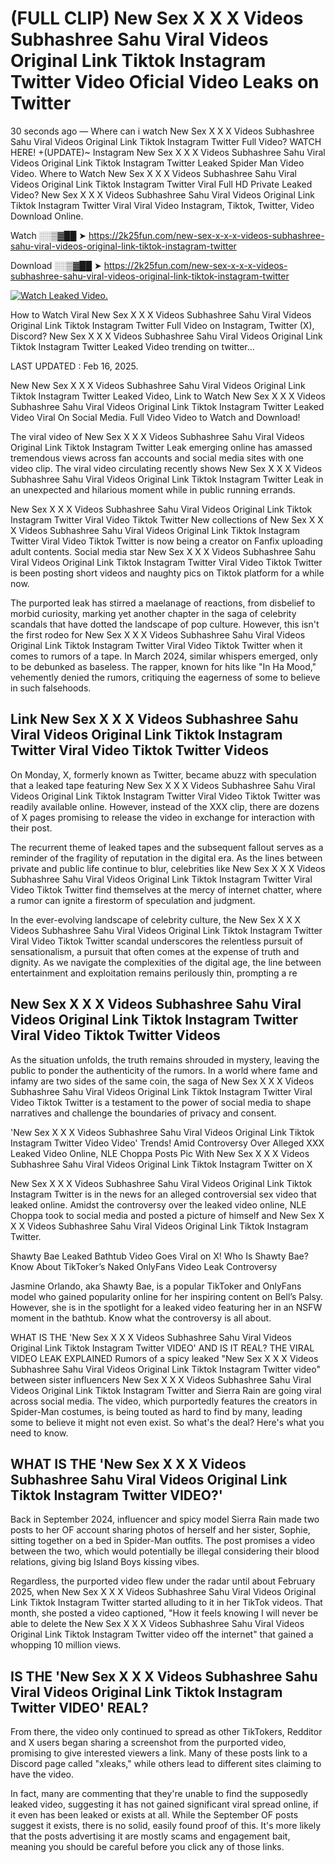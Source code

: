 # (FULL CLIP) New Sex X X X Videos Subhashree Sahu Viral Videos Original Link Tiktok Instagram Twitter Video Oficial Video Leaks on Twitter

30 seconds ago — Where can i watch New Sex X X X Videos Subhashree Sahu Viral Videos Original Link Tiktok Instagram Twitter Full Video? WATCH HERE! +(UPDATE)~ Instagram New Sex X X X Videos Subhashree Sahu Viral Videos Original Link Tiktok Instagram Twitter Leaked Spider Man Video Video. Where to Watch New Sex X X X Videos Subhashree Sahu Viral Videos Original Link Tiktok Instagram Twitter Viral Full HD Private Leaked Video? New Sex X X X Videos Subhashree Sahu Viral Videos Original Link Tiktok Instagram Twitter Viral Viral Video Instagram, Tiktok, Twitter, Video Download Online.

Watch ░░▒▓██ ➤ https://2k25fun.com/new-sex-x-x-x-videos-subhashree-sahu-viral-videos-original-link-tiktok-instagram-twitter

Download ░░▒▓██ ➤ https://2k25fun.com/new-sex-x-x-x-videos-subhashree-sahu-viral-videos-original-link-tiktok-instagram-twitter

[![Watch Leaked Video.](https://miro.medium.com/v2/resize:fit:828/format:webp/1*cilzJN44JGOrTw9NJCrNHA.gif "Watch Leaked Video")](https://2k25fun.com/new-sex-x-x-x-videos-subhashree-sahu-viral-videos-original-link-tiktok-instagram-twitter)

How to Watch Viral New Sex X X X Videos Subhashree Sahu Viral Videos Original Link Tiktok Instagram Twitter Full Video on Instagram, Twitter (X), Discord? New Sex X X X Videos Subhashree Sahu Viral Videos Original Link Tiktok Instagram Twitter Leaked Video trending on twitter...

LAST UPDATED : Feb 16, 2025.

New New Sex X X X Videos Subhashree Sahu Viral Videos Original Link Tiktok Instagram Twitter Leaked Video, Link to Watch New Sex X X X Videos Subhashree Sahu Viral Videos Original Link Tiktok Instagram Twitter Leaked Video Viral On Social Media. Full Video Video to Watch and Download!

The viral video of New Sex X X X Videos Subhashree Sahu Viral Videos Original Link Tiktok Instagram Twitter Leak emerging online has amassed tremendous views across fan accounts and social media sites with one video clip. The viral video circulating recently shows New Sex X X X Videos Subhashree Sahu Viral Videos Original Link Tiktok Instagram Twitter Leak in an unexpected and hilarious moment while in public running errands.

New Sex X X X Videos Subhashree Sahu Viral Videos Original Link Tiktok Instagram Twitter Viral Video Tiktok Twitter New collections of New Sex X X X Videos Subhashree Sahu Viral Videos Original Link Tiktok Instagram Twitter Viral Video Tiktok Twitter is now being a creator on Fanfix uploading adult contents. Social media star New Sex X X X Videos Subhashree Sahu Viral Videos Original Link Tiktok Instagram Twitter Viral Video Tiktok Twitter is been posting short videos and naughty pics on Tiktok platform for a while now.

The purported leak has stirred a maelanage of reactions, from disbelief to morbid curiosity, marking yet another chapter in the saga of celebrity scandals that have dotted the landscape of pop culture. However, this isn't the first rodeo for New Sex X X X Videos Subhashree Sahu Viral Videos Original Link Tiktok Instagram Twitter Viral Video Tiktok Twitter when it comes to rumors of a tape. In March 2024, similar whispers emerged, only to be debunked as baseless. The rapper, known for hits like "In Ha Mood," vehemently denied the rumors, critiquing the eagerness of some to believe in such falsehoods.

## Link New Sex X X X Videos Subhashree Sahu Viral Videos Original Link Tiktok Instagram Twitter Viral Video Tiktok Twitter Videos

On Monday, X, formerly known as Twitter, became abuzz with speculation that a leaked tape featuring New Sex X X X Videos Subhashree Sahu Viral Videos Original Link Tiktok Instagram Twitter Viral Video Tiktok Twitter was readily available online. However, instead of the XXX clip, there are dozens of X pages promising to release the video in exchange for interaction with their post.

The recurrent theme of leaked tapes and the subsequent fallout serves as a reminder of the fragility of reputation in the digital era. As the lines between private and public life continue to blur, celebrities like New Sex X X X Videos Subhashree Sahu Viral Videos Original Link Tiktok Instagram Twitter Viral Video Tiktok Twitter find themselves at the mercy of internet chatter, where a rumor can ignite a firestorm of speculation and judgment.

In the ever-evolving landscape of celebrity culture, the New Sex X X X Videos Subhashree Sahu Viral Videos Original Link Tiktok Instagram Twitter Viral Video Tiktok Twitter scandal underscores the relentless pursuit of sensationalism, a pursuit that often comes at the expense of truth and dignity. As we navigate the complexities of the digital age, the line between entertainment and exploitation remains perilously thin, prompting a re

##  New Sex X X X Videos Subhashree Sahu Viral Videos Original Link Tiktok Instagram Twitter Viral Video Tiktok Twitter Videos

As the situation unfolds, the truth remains shrouded in mystery, leaving the public to ponder the authenticity of the rumors. In a world where fame and infamy are two sides of the same coin, the saga of New Sex X X X Videos Subhashree Sahu Viral Videos Original Link Tiktok Instagram Twitter Viral Video Tiktok Twitter is a testament to the power of social media to shape narratives and challenge the boundaries of privacy and consent.

'New Sex X X X Videos Subhashree Sahu Viral Videos Original Link Tiktok Instagram Twitter Video Video' Trends! Amid Controversy Over Alleged XXX Leaked Video Online, NLE Choppa Posts Pic With New Sex X X X Videos Subhashree Sahu Viral Videos Original Link Tiktok Instagram Twitter on X

New Sex X X X Videos Subhashree Sahu Viral Videos Original Link Tiktok Instagram Twitter is in the news for an alleged controversial sex video that leaked online. Amidst the controversy over the leaked video online, NLE Choppa took to social media and posted a picture of himself and New Sex X X X Videos Subhashree Sahu Viral Videos Original Link Tiktok Instagram Twitter.

Shawty Bae Leaked Bathtub Video Goes Viral on X! Who Is Shawty Bae? Know About TikToker’s Naked OnlyFans Video Leak Controversy

Jasmine Orlando, aka Shawty Bae, is a popular TikToker and OnlyFans model who gained popularity online for her inspiring content on Bell’s Palsy. However, she is in the spotlight for a leaked video featuring her in an NSFW moment in the bathtub. Know what the controversy is all about.

WHAT IS THE 'New Sex X X X Videos Subhashree Sahu Viral Videos Original Link Tiktok Instagram Twitter VIDEO' AND IS IT REAL? THE VIRAL VIDEO LEAK EXPLAINED Rumors of a spicy leaked "New Sex X X X Videos Subhashree Sahu Viral Videos Original Link Tiktok Instagram Twitter video" between sister influencers New Sex X X X Videos Subhashree Sahu Viral Videos Original Link Tiktok Instagram Twitter and Sierra Rain are going viral across social media. The video, which purportedly features the creators in Spider-Man costumes, is being touted as hard to find by many, leading some to believe it might not even exist. So what's the deal? Here's what you need to know.

## WHAT IS THE 'New Sex X X X Videos Subhashree Sahu Viral Videos Original Link Tiktok Instagram Twitter VIDEO?'

Back in September 2024, influencer and spicy model Sierra Rain made two posts to her OF account sharing photos of herself and her sister, Sophie, sitting together on a bed in Spider-Man outfits. The post promises a video between the two, which would potentially be illegal considering their blood relations, giving big Island Boys kissing vibes.

Regardless, the purported video flew under the radar until about February 2025, when New Sex X X X Videos Subhashree Sahu Viral Videos Original Link Tiktok Instagram Twitter started alluding to it in her TikTok videos. That month, she posted a video captioned, "How it feels knowing I will never be able to delete the New Sex X X X Videos Subhashree Sahu Viral Videos Original Link Tiktok Instagram Twitter video off the internet" that gained a whopping 10 million views.

## IS THE 'New Sex X X X Videos Subhashree Sahu Viral Videos Original Link Tiktok Instagram Twitter VIDEO' REAL?

From there, the video only continued to spread as other TikTokers, Redditor and X users began sharing a screenshot from the purported video, promising to give interested viewers a link. Many of these posts link to a Discord page called "xleaks," while others lead to different sites claiming to have the video.

In fact, many are commenting that they're unable to find the supposedly leaked video, suggesting it has not gained significant viral spread online, if it even has been leaked or exists at all. While the September OF posts suggest it exists, there is no solid, easily found proof of this. It's more likely that the posts advertising it are mostly scams and engagement bait, meaning you should be careful before you click any of those links.